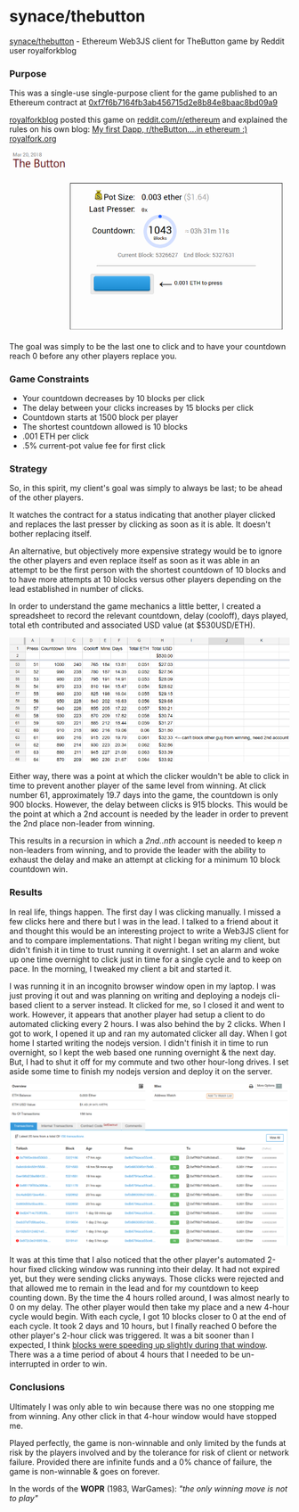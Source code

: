 # synace/thebutton

[synace/thebutton](https://github.com/synace/thebutton) - Ethereum Web3JS client for TheButton game by Reddit user royalforkblog

### Purpose

This was a single-use single-purpose client for the game published to an Ethereum contract at [0xf7f6b7164fb3ab456715d2e8b84e8baac8bd09a9](https://etherscan.io/address/0xf7f6b7164fb3ab456715d2e8b84e8baac8bd09a9)

[royalforkblog](https://www.reddit.com/user/royalforkblog) posted this game on [reddit.com/r/ethereum](https://www.reddit.com/r/ethereum/comments/85u6cd/my_first_dapp_rthebuttonin_ethereum/) and explained the rules on his own blog: [My first Dapp, r/theButton....in ethereum :) royalfork.org](https://www.royalfork.org/2018/03/20/button/)


![Simulated Game Image](/assets/thebutton.png)

The goal was simply to be the last one to click and to have your countdown reach 0 before any other players replace you.

### Game Constraints

* Your countdown decreases by 10 blocks per click
* The delay between your clicks increases by 15 blocks per click
* Countdown starts at 1500 block per player
* The shortest countdown allowed is 10 blocks
* .001 ETH per click
* .5% current-pot value fee for first click

### Strategy

So, in this spirit, my client's goal was simply to always be last; to be ahead of the other players.

It watches the contract for a status indicating that another player clicked and replaces the last presser by clicking as soon as it is able. It doesn't bother replacing itself.

An alternative, but objectively more expensive strategy would be to ignore the other players and even replace itself as soon as it was able in an attempt to be the first person with the shortest countdown of 10 blocks and to have more attempts at 10 blocks versus other players depending on the lead established in number of clicks.

In order to understand the game mechanics a little better, I created a spreadsheet to record the relevant countdown, delay (cooloff), days played, total eth contributed and associated USD value (at $530USD/ETH).

![Spreadsheet of Clicks](/assets/clicks.png)

Either way, there was a point at which the clicker wouldn't be able to click in time to prevent another player of the same level from winning. At click number 61, approximately 19.7 days into the game, the countdown is only 900 blocks. However, the delay between clicks is 915 blocks. This would be the point at which a 2nd account is needed by the leader in order to prevent the 2nd place non-leader from winning.

This results in a recursion in which a *2nd..nth* account is needed to keep *n* non-leaders from winning, and to provide the leader with the ability to exhaust the delay and make an attempt at clicking for a minimum 10 block countdown win.

### Results

In real life, things happen. The first day I was clicking manually. I missed a few clicks here and there but I was in the lead. I talked to a friend about it and thought this would be an interesting project to write a Web3JS client for and to compare implementations. That night I began writing my client, but didn't finish it in time to trust running it overnight. I set an alarm and woke up one time overnight to click just in time for a single cycle and to keep on pace. In the morning, I tweaked my client a bit and started it.

I was running it in an incognito browser window open in my laptop. I was just proving it out and was planning on writing and deploying a nodejs cli-based client to a server instead. It clicked for me, so I closed it and went to work. However, it appears that another player had setup a client to do automated clicking every 2 hours. I was also behind the by 2 clicks. When I got to work, I opened it up and ran my automated clicker all day. When I got home I started writing the nodejs version. I didn't finish it in time to run overnight, so I kept the web based one running overnight & the next day. But, I had to shut it off for my commute and two other hour-long drives. I set aside some time to finish my nodejs version and deploy it on the server.

![Failed Clicks](/assets/fails.png)

It was at this time that I also noticed that the other player's automated 2-hour fixed clicking window was running into their delay. It had not expired yet, but they were sending clicks anyways. Those clicks were rejected and that allowed me to remain in the lead and for my countdown to keep counting down. By the time the 4 hours rolled around, I was almost nearly to 0 on my delay. The other player would then take my place and a new 4-hour cycle would begin. With each cycle, I got 10 blocks closer to 0 at the end of each cycle. It took 2 days and 10 hours, but I finally reached 0 before the other player's 2-hour click was triggered. It was a bit sooner than I expected, I think [blocks were speeding up slightly during that window](https://etherscan.io/chart/blocks). There was a a time period of about 4 hours that I needed to be un-interrupted in order to win.

### Conclusions

Ultimately I was only able to win because there was no one stopping me from winning. Any other click in that 4-hour window would have stopped me.

Played perfectly, the game is non-winnable and only limited by the funds at risk by the players involved and by the tolerance for risk of client or network failure. Provided there are infinite funds and a 0% chance of failure, the game is non-winnable & goes on forever.

In the words of the **WOPR** (1983, WarGames): *"the only winning move is not to play"*
